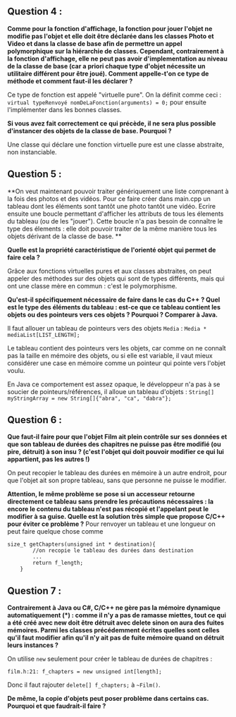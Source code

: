 ## Question 4 :

**Comme pour la fonction d'affichage, la fonction pour jouer l'objet ne modifie pas l'objet et elle doit être déclarée dans les classes Photo et Video et dans la classe de base afin de permettre un appel polymorphique sur la hiérarchie de classes. Cependant, contrairement à la fonction d'affichage, elle ne peut pas avoir d'implementation au niveau de la classe de base (car a priori chaque type d'objet nécessite un utilitaire différent pour être joué). Comment appelle-t'on ce type de méthode et comment faut-il les déclarer ?**

Ce type de fonction est appelé "virtuelle pure".
On la définit comme ceci : `virtual typeRenvoyé nomDeLaFonction(arguments) = 0;` pour ensuite l'implémenter dans les bonnes classes.

**Si vous avez fait correctement ce qui précède, il ne sera plus possible d'instancer des objets de la classe de base. Pourquoi ?**

Une classe qui déclare une fonction virtuelle pure est une classe abstraite, non instanciable.



## Question 5 : 

**On veut maintenant pouvoir traiter génériquement une liste comprenant à la fois des photos et des vidéos. Pour ce faire créer dans main.cpp un tableau dont les éléments sont tantôt une photo tantôt une vidéo. Ecrire ensuite une boucle permettant d'afficher les attributs de tous les élements du tableau (ou de les "jouer"). Cette boucle n'a pas besoin de connaître le type des élements : elle doit pouvoir traiter de la même manière tous les objets dérivant de la classe de base. **

**Quelle est la propriété caractéristique de l'orienté objet qui permet de faire cela ?**

Grâce aux fonctions virtuelles pures et aux classes abstraites, on peut appeler des méthodes sur des objets qui sont de types différents, mais qui ont une classe mère en commun : c'est le polymorphisme.

**Qu'est-il spécifiquement nécessaire de faire dans le cas du C++ ? Quel est le type des éléments du tableau : est-ce que ce tableau contient les objets ou des pointeurs vers ces objets ? Pourquoi ? Comparer à Java.**

Il faut allouer un tableau de pointeurs vers des objets `Media` : `Media * mediaList[LIST_LENGTH];`

Le tableau contient des pointeurs vers les objets, car comme on ne connaît pas la taille en mémoire des objets, ou si elle est variable, il vaut mieux considérer une case en mémoire comme un pointeur qui pointe vers l'objet voulu.

En Java ce comportement est assez opaque, le développeur n'a pas à se soucier de pointeurs/références, il alloue un tableau d'objets : `String[] myStringArray = new String[]{"abra", "ca", "dabra"};`


## Question 6 :
**Que faut-il faire pour que l'objet Film ait plein contrôle sur ses données et que son tableau de durées des chapitres ne puisse pas être modifié (ou pire, détruit) à son insu ? (c'est l'objet qui doit pouvoir modifier ce qui lui appartient, pas les autres !)**

On peut recopier le tableau des durées en mémoire à un autre endroit, pour que l'objet ait son propre tableau, sans que personne ne puisse le modifier.

**Attention, le même problème se pose si un accesseur retourne directement ce tableau sans prendre les précautions nécessaires : la encore le contenu du tableau n'est pas récopié et l'appelant peut le modifier à sa guise. Quelle est la solution très simple que propose C/C++ pour éviter ce problème ?**
Pour renvoyer un tableau et une longueur on peut faire quelque chose comme

	size_t getChapters(unsigned int * destination){
			//on recopie le tableau des durées dans destination
			...
			return f_length; 
		}

## Question 7 : 
**Contrairement à Java ou C#, C/C++ ne gère pas la mémoire dynamique automatiquement (*) : comme il n'y a pas de ramasse miettes, tout ce qui a été créé avec new doit être détruit avec delete sinon on aura des fuites mémoires. Parmi les classes précédemment écrites quelles sont celles qu'il faut modifier afin qu'il n'y ait pas de fuite mémoire quand on détruit leurs instances ?**

On utilise `new` seulement pour créer le tableau de durées de chapitres : 

	film.h:21: f_chapters = new unsigned int[length];

Donc il faut rajouter `delete[] f_chapters;` à `~Film()`.


**De même, la copie d'objets peut poser problème dans certains cas. Pourquoi et que faudrait-il faire ?**
